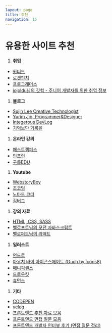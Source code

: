 ```yaml
---
layout: page
title: 추천
navigation: 15
---
```


# 유용한 사이트 추천

1. **취업**
  - [원티드](https://www.wanted.co.kr/newintro)
  - [로켓펀치](https://www.rocketpunch.com/)
  - [프로그래머스](https://programmers.co.kr/)
  - [jojoldu님의 깃헙 - 주니어 개발자를 위한 취업 정보](https://github.com/jojoldu/junior-recruit-scheduler)
1. **블로그**
  - [Sujin Lee  Creative Technologist](https://sujinlee.me/)
  - [Yurim Jin, Programmer&Designer](https://milooy.wordpress.com/)
  - [Integerous DevLog](https://ryan-han.com/)
  - [기억보단 기록을](https://jojoldu.tistory.com/)
1. **온라인 강의**
  - [패스트캠퍼스](https://www.fastcampus.co.kr/online_category/)
  - [인프런](https://www.inflearn.com/)
  - [구름EDU](https://edu.goorm.io/)
1. **Youtube**
  - [WebstoryBoy](https://www.youtube.com/channel/UCsvQSv7EeCMHyYb9ENKAJZw)
  - [조코딩](https://www.youtube.com/channel/UCQNE2JmbasNYbjGAcuBiRRg)
  - [노마드 코더](https://www.youtube.com/channel/UCUpJs89fSBXNolQGOYKn0YQ)
  - [김버그](https://www.youtube.com/channel/UCFDbz39kFPvU0AUpgHx4ICw)
1. **강의 자료**
  - [HTML, CSS, SASS](https://heropy.blog/)
  - [벨로포트님의 모던 자바스크립트](https://learnjs.vlpt.us/)
  - [벨로퍼트님의 리액트](https://react.vlpt.us/)
1. **일러스트**
  - [언드로](https://undraw.co/illustrations)
  - [아우치 바이 아이콘스에이트 (Ouch by Icons8)](https://icons8.com/illustrations)
  - [매니픽셀스](https://www.manypixels.co/)
  - [드로우킷](https://www.drawkit.io/)
  - [휴먼스](https://www.humaaans.com/)
1. **기타**
  - [CODEPEN](https://codepen.io/)
  - [velog](https://velog.io/)
  - [프론트엔드 추천 자료 모음](https://velog.io/@ansrjsdn/%ED%94%84%EB%A1%A0%ED%8A%B8%EC%97%94%EB%93%9C-%EC%B6%94%EC%B2%9C-%EC%9E%90%EB%A3%8C-%EB%AA%A8%EC%9D%8C)
  - [프론트엔드 면접 질문 모음](https://velog.io/@honeysuckle/%EC%8B%A0%EC%9E%85-%ED%94%84%EB%A1%A0%ED%8A%B8%EC%97%94%EB%93%9C-%EB%A9%B4%EC%A0%91-%EC%A7%88%EB%AC%B8-%EB%AA%A8%EC%9D%8C)
  - [프론트엔드 개발자 인터뷰 후기 (면접 질문 정리)](https://velog.io/@tmmoond8/%ED%94%84%EB%A1%A0%ED%8A%B8%EC%97%94%EB%93%9C-%EA%B0%9C%EB%B0%9C%EC%9E%90-%EC%9D%B8%ED%84%B0%EB%B7%B0-%ED%9B%84%EA%B8%B0-%EB%A9%B4%EC%A0%91-%EC%A7%88%EB%AC%B8-%EC%A0%95%EB%A6%AC-%EC%9E%91%EC%84%B1-%EC%A4%91)
  
